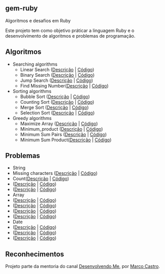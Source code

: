 ##  gem-ruby

Algoritmos e desafios em Ruby

Este projeto tem como objetivo práticar a linguagem Ruby e o desenvolvimento de algoritmos e problemas de programação.

## Algoritmos

* Searching algorithms
  * Linear Search ([Descrição](https://www.geeksforgeeks.org/linear-search/) | [Código](/algoritimo/linear_search.rb))
  * Binary Search ([Descrição](https://www.geeksforgeeks.org/binary-search/) | [Código](/algoritimo/binary_search.rb))
  * Jump Search ([Descrição](https://www.geeksforgeeks.org/jump-search/) | [Código](/algoritimo/jump_search.rb))
  * Find Missing Number([Descrição](https://www.geeksforgeeks.org/find-the-missing-number/) | [Código](/algoritimo/find_missing_number.rb))
* Sorting algorithms
  * Bubble Sort ([Descrição](https://www.geeksforgeeks.org/bubble-sort/) | [Código](/algoritimo/bubble_sort.rb))
  * Counting Sort ([Descrição](https://www.geeksforgeeks.org/counting-sort/) | [Código](/algoritimo/counting_sort.rb))
  * Merge Sort ([Descrição](https://www.geeksforgeeks.org/merge-sort/) | [Código](/algoritimo/merge_sort.rb))   
  * Selection Sort ([Descrição](https://www.geeksforgeeks.org/selection-sort/) | [Código](/algoritimo/selection_sort.rb))
* Greedy algorithms
  * Maximize Array ([Descrição](https://www.geeksforgeeks.org/maximize-array-sun-after-k-negation-operations/) | [Código](/algoritimo/maximize_array.rb))
  * Minimum_product ([Descrição](https://www.geeksforgeeks.org/minimum-product-subset-array/) | [Código](/algoritimo/minimum_product.rb))
  * Minimum Sum Pairs ([Descrição](https://www.geeksforgeeks.org/minimum-sum-choosing-minimum-pairs-array/) | [Código](/algoritimo/minimum_sum_product.rb))
  * Minimum Sum Product([Descrição](https://www.geeksforgeeks.org/minimum-sum-choosing-minimum-pairs-array/) | [Código](/algoritimo/minimum_sum_product.rb))
 
 ## Problemas
 
 * String
  *  Missing characters ([Descrição](https://www.geeksforgeeks.org/pangram-checking/) | [Código](https://github.com/levinaval/gem-ruby/blob/problemas/problemas/missing_characters.rb))
  *  Count([Descrição](https://www.geeksforgeeks.org/count-uppercase-lowercase-special-character-numeric-values/) | [Código](https://github.com/levinaval/gem-ruby/blob/problemas/problemas/count.rb))
  *  ([Descrição]() | [Código](/problemas/))
  *  ([Descrição]() | [Código](/problemas/))
 * Array
  *  ([Descrição]() | [Código](/problemas/))
  *  ([Descrição]() | [Código](/problemas/))
  *  ([Descrição]() | [Código](/problemas/))
  *  ([Descrição]() | [Código](/problemas/))
 * Date
  *  ([Descrição]() | [Código](/problemas/))
  *  ([Descrição]() | [Código](/problemas/))
  *  ([Descrição]() | [Código](/problemas/))
 

 ## Reconhecimentos

Projeto parte da mentoria do canal [Desenvolvendo Me](https://www.youtube.com/channel/UCp98bXHSc01w8fBfkkgHB1Q), por [Marco Castro](https://github.com/marcodotcastro).
